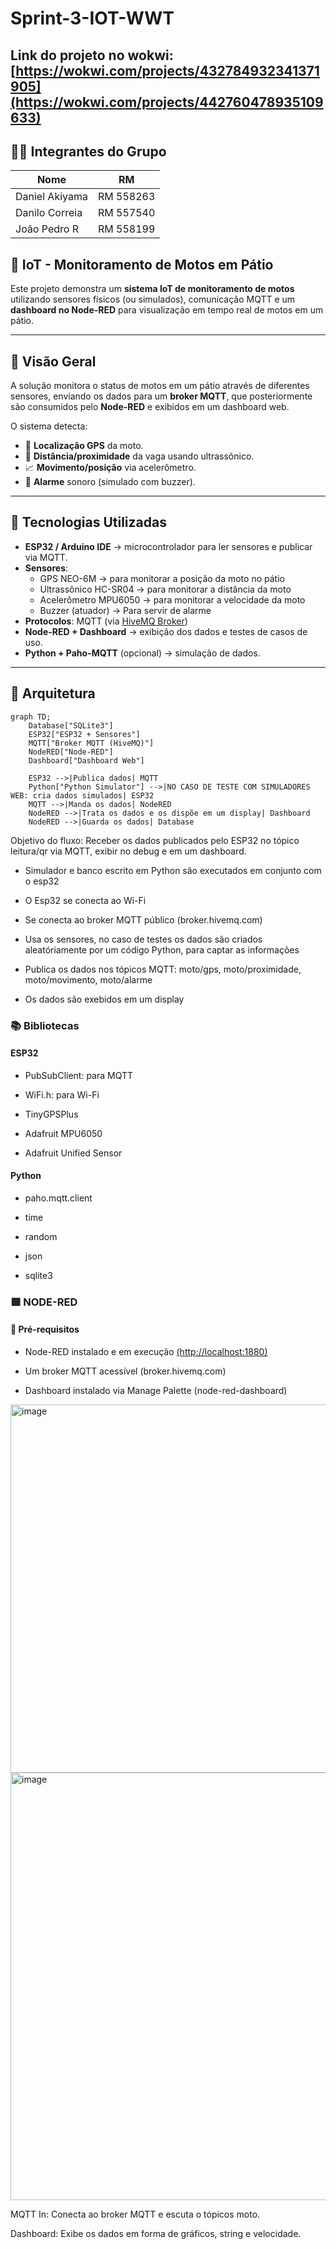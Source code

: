 # Sprint-3-IOT-WWT

## Link do projeto no wokwi: [https://wokwi.com/projects/432784932341371905](https://wokwi.com/projects/442760478935109633)

## 👨‍💻 Integrantes do Grupo
| Nome           | RM        |
|----------------|-----------|
| Daniel Akiyama | RM 558263 |
| Danilo Correia | RM 557540 |
| João Pedro R   | RM 558199 |

## 🚀 IoT - Monitoramento de Motos em Pátio

Este projeto demonstra um **sistema IoT de monitoramento de motos** utilizando sensores físicos (ou simulados), comunicação MQTT e um **dashboard no Node-RED** para visualização em tempo real de motos em um pátio.

---

## 📖 Visão Geral
A solução monitora o status de motos em um pátio através de diferentes sensores, enviando os dados para um **broker MQTT**, que posteriormente são consumidos pelo **Node-RED** e exibidos em um dashboard web.

O sistema detecta:
- 📍 **Localização GPS** da moto.  
- 📏 **Distância/proximidade** da vaga usando ultrassônico.  
- 📈 **Movimento/posição** via acelerômetro.  
- 🚨 **Alarme** sonoro (simulado com buzzer).  

---

## 🔧 Tecnologias Utilizadas
- **ESP32 / Arduino IDE** → microcontrolador para ler sensores e publicar via MQTT. 
- **Sensores**:
  - GPS NEO-6M → para monitorar a posição da moto no pátio
  - Ultrassônico HC-SR04 → para monitorar a distância da moto
  - Acelerômetro MPU6050 → para monitorar a velocidade da moto
  - Buzzer (atuador) → Para servir de alarme
- **Protocolos**: MQTT (via [HiveMQ Broker](https://www.hivemq.com/public-mqtt-broker/))  
- **Node-RED + Dashboard** → exibição dos dados e testes de casos de uso.  
- **Python + Paho-MQTT** (opcional) → simulação de dados.  

---

## 📡 Arquitetura
```mermaid
graph TD;
    Database["SQLite3"]
    ESP32["ESP32 + Sensores"]
    MQTT["Broker MQTT (HiveMQ)"]
    NodeRED["Node-RED"]
    Dashboard["Dashboard Web"]

    ESP32 -->|Publica dados| MQTT
    Python["Python Simulator"] -->|NO CASO DE TESTE COM SIMULADORES WEB: cria dados simulados| ESP32
    MQTT -->|Manda os dados| NodeRED
    NodeRED -->|Trata os dados e os dispõe em um display| Dashboard
    NodeRED -->|Guarda os dados| Database
```

Objetivo do fluxo:
Receber os dados publicados pelo ESP32 no tópico leitura/qr via MQTT, exibir no debug e em um dashboard.

- Simulador e banco escrito em Python são executados em conjunto com o esp32

- O Esp32 se conecta ao Wi-Fi

- Se conecta ao broker MQTT público (broker.hivemq.com)

- Usa os sensores, no caso de testes os dados são criados aleatóriamente por um código Python, para captar as informações

- Publica os dados nos tópicos MQTT: moto/gps, moto/proximidade, moto/movimento, moto/alarme

- Os dados são exebidos em um display

### 📚 Bibliotecas
#### ESP32
- PubSubClient: para MQTT

- WiFi.h: para Wi-Fi

- TinyGPSPlus

- Adafruit MPU6050

- Adafruit Unified Sensor
#### Python
- paho.mqtt.client
  
- time
  
- random
  
- json
  
- sqlite3

### 🟥 NODE-RED
#### 🧰 Pré-requisitos
- Node-RED instalado e em execução [(http://localhost:1880)](http://127.0.0.1:1880/)

- Um broker MQTT acessível (broker.hivemq.com)

- Dashboard instalado via Manage Palette (node-red-dashboard)

<img width="938" height="589" alt="image" src="https://github.com/user-attachments/assets/40585ac2-eec4-41b0-b5b2-0fd8db044ea0" />

<img width="573" height="684" alt="image" src="https://github.com/user-attachments/assets/bd7c8fca-d1b7-45d0-8707-19369a44871f" />

MQTT In: Conecta ao broker MQTT e escuta o tópicos moto.

Dashboard: Exibe os dados em forma de gráficos, string e velocidade.
